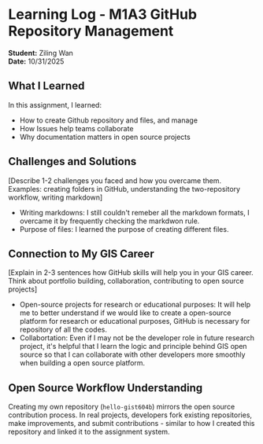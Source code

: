 # Learning Log - M1A3 GitHub Repository Management

**Student:** Ziling Wan  
**Date:** 10/31/2025

## What I Learned
In this assignment, I learned:
- How to create Github repository and files, and manage
- How Issues help teams collaborate
- Why documentation matters in open source projects

## Challenges and Solutions
[Describe 1-2 challenges you faced and how you overcame them. Examples: creating folders in GitHub, understanding the two-repository workflow, writing markdown]
- Writing markdowns: I still couldn't remeber all the markdown formats, I overcame it by frequently checking the markdwon rule.
- Purpose of files: I learned the purpose of creating different files.
  
## Connection to My GIS Career
[Explain in 2-3 sentences how GitHub skills will help you in your GIS career. Think about portfolio building, collaboration, contributing to open source projects]
- Open-source projects for research or educational purposes: It will help me to better understand if we would like to create a open-source platform for research or educational purposes, GitHub is necessary for repository of all the codes.
- Collabortation: Even if I may not be the developer role in future research project, it's helpful that I learn the logic and principle behind GIS open source so that I can collaborate with other developers more smoothly when building a open source platform.

## Open Source Workflow Understanding
Creating my own repository (`hello-gist604b`) mirrors the open source contribution process. In real projects, developers fork existing repositories, make improvements, and submit contributions - similar to how I created this repository and linked it to the assignment system.
